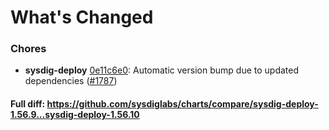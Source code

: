 # What's Changed

### Chores
- **sysdig-deploy** [0e11c6e0](https://github.com/sysdiglabs/charts/commit/0e11c6e0c19276ab48fe833fd24cfb1e2b8ed7ff): Automatic version bump due to updated dependencies ([#1787](https://github.com/sysdiglabs/charts/issues/1787))
#### Full diff: https://github.com/sysdiglabs/charts/compare/sysdig-deploy-1.56.9...sysdig-deploy-1.56.10
